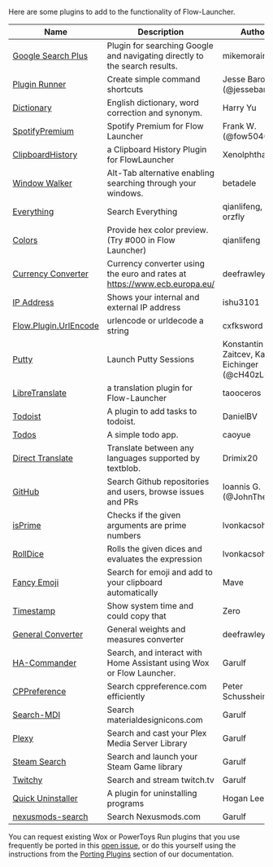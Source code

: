 Here are some plugins to add to the functionality of Flow-Launcher.

<!--START_SECTION:plugin-->
|                                           Name                                            |                               Description                                |                    Author                    |Version|
|-------------------------------------------------------------------------------------------|--------------------------------------------------------------------------|----------------------------------------------|-------|
|[Google Search Plus](https://github.com/jjw24/Wox.Plugin.GoogleSearch)                     |Plugin for searching Google and navigating directly to the search results.|mikemorain                                    |1.0.3  |
|[Plugin Runner](http://www.barocio.net)                                                    |Create simple command shortcuts                                           |Jesse Barocio (@jessebarocio)                 |2.2.3  |
|[Dictionary](https://github.com/harrynull/Flow.Launcher.Dictionary)                        |English dictionary, word correction and synonym.                          |Harry Yu                                      |2.2.3  |
|[SpotifyPremium](https://github.com/fow5040/Flow.Launcher.Plugin.SpotifyPremium)           |Spotify Premium for Flow Launcher                                         |Frank W. (@fow5040)                           |1.1.0  |
|[ClipboardHistory](https://github.com/Xenolphthalein/Flow.Launcher.Plugin.ClipboardHistory)|a Clipboard History Plugin for FlowLauncher                               |Xenolphthalein                                |1.0.0  |
|[Window Walker](https://www.windowwalker.com/)                                             |Alt-Tab alternative enabling searching through your windows.              |betadele                                      |2.0.1  |
|[Everything](https://github.com/Flow-Launcher/Flow.Launcher.Plugin.Everything)             |Search Everything                                                         |qianlifeng, orzfly                            |1.5.3  |
|[Colors](https://github.com/Flow-Launcher/Flow.Launcher.Plugin.Color)                      |Provide hex color preview.(Try #000 in Flow Launcher)                     |qianlifeng                                    |1.1.1  |
|[Currency Converter](https://github.com/deefrawley/Flow.Launcher.Plugin.Currency)          |Currency converter using the euro and rates at https://www.ecb.europa.eu/ |deefrawley                                    |1.2.2  |
|[IP Address](https://github.com/taooceros/Flow.Plugin.IPAddress)                           |Shows your internal and external IP address                               |ishu3101                                      |1.2.1  |
|[Flow.Plugin.UrlEncode](https://github.com/cxfksword/Wox.Plugin.UrlEncode)                 |urlencode or urldecode a string                                           |cxfksword                                     |1.0    |
|[Putty](https://github.com/jjw24/Flow.Launcher.Plugin.Putty)                               |Launch Putty Sessions                                                     |Konstantin Zaitcev, Kai Eichinger (@cH40zLord)|2.1.3  |
|[LibreTranslate](https://github.com/taooceros/Flow.LibreTranslate)                         |a translation plugin for Flow-Launcher                                    |taooceros                                     |1.0.0  |
|[Todoist](https://github.com/jjw24/Wox.Plugin.Todoist)                                     |A plugin to add tasks to todoist.                                         |DanielBV                                      |2.0.0  |
|[Todos](https://github.com/jjw24/Wox.Plugin.Todos)                                         |A simple todo app.                                                        |caoyue                                        |2.0.1  |
|[Direct Translate](https://github.com/Drimix20/Flow.Launcher.Plugin.DirectTranslate)       |Translate between any languages supported by textblob.                    |Drimix20                                      |1.0.0  |
|[GitHub](https://github.com/JohnTheGr8/Flow.Plugin.Github)                                 |Search Github repositories and users, browse issues and PRs               |Ioannis G. (@JohnTheGr8)                      |1.2.2  |
|[isPrime](https://github.com/lvonkacsoh/Flow.Launcher.Plugin.IsPrime)                      |Checks if the given arguments are prime numbers                           |lvonkacsoh                                    |1.3.0  |
|[RollDice](https://github.com/lvonkacsoh/Flow.Launcher.RollDice)                           |Rolls the given dices and evaluates the expression                        |lvonkacsoh                                    |1.0    |
|[Fancy Emoji](https://github.com/Ma-ve/Flow.Launcher.Plugin.FancyEmoji)                    |Search for emoji and add to your clipboard automatically                  |Mave                                          |1.0.1  |
|[Timestamp](https://github.com/Zeroto521/Flow.Launcher.Plugin.Timestamp)                   |Show system time and could copy that                                      |Zero <Zeroto521>                              |1.0.7  |
|[General Converter](https://github.com/deefrawley/Flow.Launcher.Plugin.GenConvert)         |General weights and measures converter                                    |deefrawley                                    |1.0.2  |
|[HA-Commander](https://github.com/Garulf/HA-Commander)                                     |Search, and interact with Home Assistant using Wox or Flow Launcher.      |Garulf                                        |2.4.8  |
|[CPPreference](https://github.com/peterschussheim/CPPreference-flow-plugin)                |Search cppreference.com efficiently                                       |Peter Schussheim                              |1.0.1  |
|[Search-MDI](https://github.com/Garulf/Search-MDI)                                         |Search materialdesignicons.com                                            |Garulf                                        |2.2.2  |
|[Plexy](https://github.com/Garulf/plexy)                                                   |Search and cast your Plex Media Server Library                            |Garulf                                        |0.5.2  |
|[Steam Search](https://github.com/Garulf/Steam-Search)                                     |Search and launch your Steam Game library                                 |Garulf                                        |1.1.0  |
|[Twitchy](https://github.com/Garulf/twitchy)                                               |Search and stream twitch.tv                                               |Garulf                                        |1.0.22 |
|[Quick Uninstaller](https://github.com/jjw24/Wox.Plugin.QuickUninstaller)                  |A plugin for uninstalling programs                                        |Hogan Lee                                     |2.0.0  |
|[nexusmods-search](https://github.com/Garulf/nexusmods-search)                             |Search Nexusmods.com                                                      |Garulf                                        |0.2.0  |

<!--END_SECTION:plugin-->

You can request existing Wox or PowerToys Run plugins that you use frequently be ported in this [open issue](https://github.com/Flow-Launcher/Flow.Launcher/issues/170), or
do this yourself using the instructions from the [Porting Plugins](https://flow-launcher.github.io/docs/#/port-plugins) section of our documentation.
